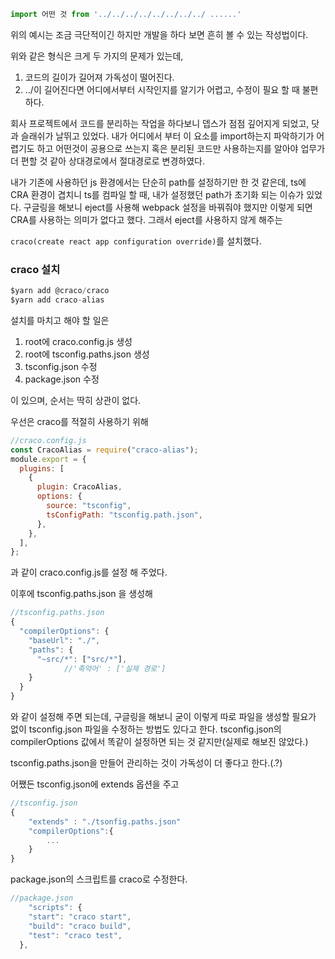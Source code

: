 ```jsx
import 어떤 것 from '../../../../../../../../ ......'
```

위의 예시는 조금 극단적이긴 하지만 개발을 하다 보면 흔히 볼 수 있는 작성법이다.

위와 같은 형식은 크게 두 가지의 문제가 있는데,

1. 코드의 길이가 길어져 가독성이 떨어진다.
2. ../이 길어진다면 어디에서부터 시작인지를 알기가 어렵고, 수정이 필요 할 때 불편하다.

회사 프로젝트에서 코드를 분리하는 작업을 하다보니 뎁스가 점점 깊어지게 되었고, 닷과 슬래쉬가 날뛰고 있었다. 내가 어디에서 부터 이 요소를 import하는지 파악하기가 어렵기도 하고 어떤것이 공용으로 쓰는지 혹은 분리된 코드만 사용하는지를 알아야 업무가 더 편할 것 같아 상대경로에서 절대경로로 변경하였다.

내가 기존에 사용하던 js 환경에서는 단순히 path를 설정하기만 한 것 같은데, ts에 CRA 환경이 겹치니 ts를 컴파일 할 때, 내가 설정했던 path가 초기화 되는 이슈가 있었다. 구글링을 해보니 eject를 사용해 webpack 설정을 바꿔줘야 했지만 이렇게 되면 CRA를 사용하는 의미가 없다고 했다. 그래서 eject를 사용하지 않게 해주는

`craco(create react app configuration override)`를 설치했다.

### craco 설치

```jsx
$yarn add @craco/craco
$yarn add craco-alias
```

설치를 마치고 해야 할 일은

1. root에 craco.config.js 생성
2. root에 tsconfig.paths.json 생성
3. tsconfig.json 수정
4. package.json 수정

이 있으며, 순서는 딱히 상관이 없다.

우선은 craco를 적절히 사용하기 위해

```jsx
//craco.config.js
const CracoAlias = require("craco-alias");
module.export = {
  plugins: [
    {
      plugin: CracoAlias,
      options: {
        source: "tsconfig",
        tsConfigPath: "tsconfig.path.json",
      },
    },
  ],
};
```

과 같이 craco.config.js를 설정 해 주었다.

이후에 tsconfig.paths.json 을 생성해

```jsx
//tsconfig.paths.json
{
  "compilerOptions": {
    "baseUrl": "./",
    "paths": {
      "~src/*": ["src/*"],
			//'축약어' : ['실제 경로']
    }
  }
}
```

와 같이 설정해 주면 되는데, 구글링을 해보니 굳이 이렇게 따로 파일을 생성할 필요가 없이 tsconfig.json 파일을 수정하는 방법도 있다고 한다. tsconfig.json의 compilerOptions 값에서 똑같이 설정하면 되는 것 같지만(실제로 해보진 않았다.)

tsconfig.paths.json을 만들어 관리하는 것이 가독성이 더 좋다고 한다.(.?)

어쨌든 tsconfig.json에 extends 옵션을 주고

```jsx
//tsconfig.json
{
	"extends" : "./tsonfig.paths.json"
	"compilerOptions":{
		...
	}
}
```

package.json의 스크립트를 craco로 수정한다.

```jsx
//package.json
	"scripts": {
    "start": "craco start",
    "build": "craco build",
    "test": "craco test",
  },
```
